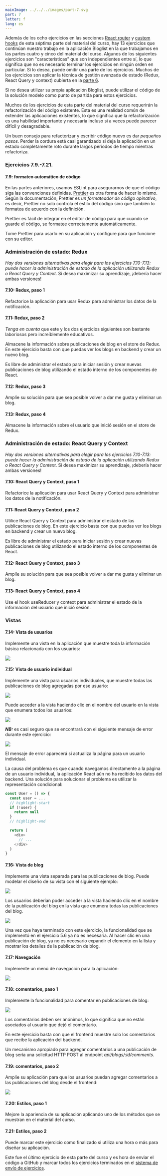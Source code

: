 ```yaml
---
mainImage: ../../../images/part-7.svg
part: 7
letter: f
lang: es
---
```


<div class="content">

Además de los ocho ejercicios en las secciones [React router](/es/part7/react_router) y [custom hooks](/es/part7/hooks_personalizados) de esta séptima parte del material del curso, hay 13 ejercicios que continúan nuestro trabajo en la aplicación Bloglist en la que trabajamos en las partes cuatro y cinco del material del curso. Algunos de los siguientes ejercicios son "características" que son independientes entre sí, lo que significa que no es necesario terminar los ejercicios en ningún orden en particular. Si lo desea, puede omitir una parte de los ejercicios. Muchos de los ejercicios son aplicar la técnica de gestión avanzada de estado (Redux, React Query y context) cubierta en la [parte 6](/es/part6).

Si no desea utilizar su propia aplicación Bloglist, puede utilizar el código de la solución modelo como punto de partida para estos ejercicios.

Muchos de los ejercicios de esta parte del material del curso requerirán la refactorización del código existente. Esta es una realidad común de extender las aplicaciones existentes, lo que significa que la refactorización es una habilidad importante y necesaria incluso si a veces puede parecer difícil y desagradable.

Un buen consejo para refactorizar y escribir código nuevo es dar <i>pequeños pasos</i>. Perder la cordura está casi garantizado si deja la aplicación en un estado completamente roto durante largos períodos de tiempo mientras refactoriza.

</div>

<div class="tasks">

### Ejercicios 7.9.-7.21.

#### 7.9: formateo automático de código

En las partes anteriores, usamos ESLint para asegurarnos de que el código siga las convenciones definidas. [Prettier](https://prettier.io/) es otra forma de hacer lo mismo. Según la documentación, Prettier es <i>un formateador de código opinativo</i>, es decir, Prettier no solo controla el estilo del código sino que también lo formatea de acuerdo con la definición.

Prettier es fácil de integrar en el editor de código para que cuando se guarde el código, se formatee correctamente automáticamente.

Tome Prettier para usarlo en su aplicación y configure para que funcione con su editor.

### Administración de estado: Redux

<i>Hay dos versiones alternativas para elegir para los ejercicios 7.10-7.13: puede hacer la administración de estado de la aplicación utilizando Redux o React Query y Context</i>. Si desea maximizar su aprendizaje, ¡debería hacer ambas versiones!

#### 7.10: Redux, paso 1

Refactorice la aplicación para usar Redux para administrar los datos de la notificación.

#### 7.11: Redux, paso 2

_Tenga en cuenta_ que este y los dos ejercicios siguientes son bastante laboriosos pero increíblemente educativos.

Almacene la información sobre publicaciones de blog en el store de Redux. En este ejercicio basta con que puedas ver los blogs en backend y crear un nuevo blog.

Es libre de administrar el estado para iniciar sesión y crear nuevas publicaciones de blog utilizando el estado interno de los componentes de React.

#### 7.12: Redux, paso 3

Amplíe su solución para que sea posible volver a dar me gusta y eliminar un blog.

#### 7.13: Redux, paso 4

Almacene la información sobre el usuario que inició sesión en el store de Redux.

### Administración de estado: React Query y Context

<i>Hay dos versiones alternativas para elegir para los ejercicios 7.10-7.13: puede hacer la administración de estado de la aplicación utilizando Redux o React Query y Context</i>. Si desea maximizar su aprendizaje, ¡debería hacer ambas versiones!

#### 7.10: React Query y Context, paso 1

Refactorice la aplicación para usar React Query y Context para administrar los datos de la notificación.

#### 7.11: React Query y Context, paso 2

Utilice React Query y Context para administrar el estado de las publicaciones de blog. En este ejercicio basta con que puedas ver los blogs en backend y crear un nuevo blog.

Es libre de administrar el estado para iniciar sesión y crear nuevas publicaciones de blog utilizando el estado interno de los componentes de React.

#### 7.12: React Query y Context, paso 3

Amplíe su solución para que sea posible volver a dar me gusta y eliminar un blog.

#### 7.13: React Query y Context, paso 4

Use el hook useReducer y context para administrar el estado de la información del usuario que inició sesión.

### Vistas

#### 7.14: Vista de usuarios

Implemente una vista en la aplicación que muestre toda la información básica relacionada con los usuarios:

![](../../images/7/41.png)

#### 7.15: Vista de usuario individual

Implemente una vista para usuarios individuales, que muestre todas las publicaciones de blog agregadas por ese usuario:

![](../../images/7/44.png)

Puede acceder a la vista haciendo clic en el nombre del usuario en la vista que enumera todos los usuarios:

![](../../images/7/43.png)

<i>**NB:**</i> es casi seguro que se encontrará con el siguiente mensaje de error durante este ejercicio:

![](../../images/7/42ea.png)

El mensaje de error aparecerá si actualiza la página para un usuario individual.

La causa del problema es que cuando navegamos directamente a la página de un usuario individual, la aplicación React aún no ha recibido los datos del backend. Una solución para solucionar el problema es utilizar la representación condicional:

```js
const User = () => {
  const user = ...
  // highlight-start
  if (!user) {
    return null
  }
  // highlight-end

  return (
    <div>
      // ...
    </div>
  )
}
```

#### 7.16: Vista de blog

Implemente una vista separada para las publicaciones de blog. Puede modelar el diseño de su vista con el siguiente ejemplo:

![](../../images/7/45.png)

Los usuarios deberían poder acceder a la vista haciendo clic en el nombre de la publicación del blog en la vista que enumera todas las publicaciones del blog.

![](../../images/7/46.png)

Una vez que haya terminado con este ejercicio, la funcionalidad que se implementó en el ejercicio 5.6 ya no es necesaria. Al hacer clic en una publicación de blog, ya no es necesario expandir el elemento en la lista y mostrar los detalles de la publicación de blog.

#### 7.17: Navegación

Implemente un menú de navegación para la aplicación:

![](../../images/7/47.png)

#### 7.18: comentarios, paso 1

Implemente la funcionalidad para comentar en publicaciones de blog:

![](../../images/7/48.png)

Los comentarios deben ser anónimos, lo que significa que no están asociados al usuario que dejó el comentario.

En este ejercicio basta con que el frontend muestre solo los comentarios que recibe la aplicación del backend.

Un mecanismo apropiado para agregar comentarios a una publicación de blog sería una solicitud HTTP POST al endpoint <i>api/blogs/:id/comments</i>.

#### 7.19: comentarios, paso 2

Amplíe su aplicación para que los usuarios puedan agregar comentarios a las publicaciones del blog desde el frontend:

![](../../images/7/49.png)

#### 7.20: Estilos, paso 1

Mejore la apariencia de su aplicación aplicando uno de los métodos que se muestran en el material del curso.

#### 7.21: Estilos, paso 2

Puede marcar este ejercicio como finalizado si utiliza una hora o más para diseñar su aplicación.

Este fue el último ejercicio de esta parte del curso y es hora de enviar el código a GitHub y marcar todos los ejercicios terminados en el [sistema de envío de ejercicios](https://studies.cs.helsinki.fi/stats/courses/fullstackopen).

</div>
